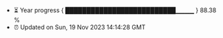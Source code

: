 - ⏳ Year progress { ██████████████████████████▁▁▁▁ } 88.38 %
- ⏰ Updated on Sun, 19 Nov 2023 14:14:28 GMT

